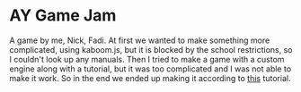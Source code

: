 # AY Game Jam
A game by me, Nick, Fadi. At first we wanted to make something more complicated, using kaboom.js, but it is blocked by the school restrictions, so I couldn't look up any manuals. Then I tried to make a game with a custom engine along with a tutorial, but it was too complicated and I was not able to make it work. So in the end we ended up making it according to [this](https://www.youtube.com/watch?v=bG2BmmYr9NQ) tutorial.

